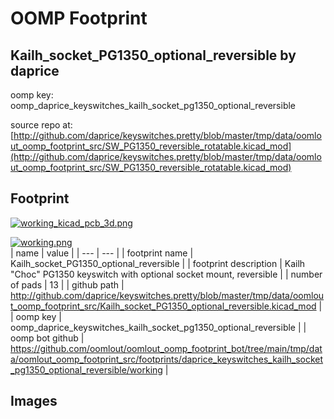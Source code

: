 # OOMP Footprint  
## Kailh_socket_PG1350_optional_reversible  by daprice  
  
oomp key: oomp_daprice_keyswitches_kailh_socket_pg1350_optional_reversible  
  
source repo at: [http://github.com/daprice/keyswitches.pretty/blob/master/tmp/data/oomlout_oomp_footprint_src/SW_PG1350_reversible_rotatable.kicad_mod](http://github.com/daprice/keyswitches.pretty/blob/master/tmp/data/oomlout_oomp_footprint_src/SW_PG1350_reversible_rotatable.kicad_mod)  
## Footprint  
  
[![working_kicad_pcb_3d.png](working_kicad_pcb_3d_600.png)](working_kicad_pcb_3d.png)  
  
[![working.png](working_600.png)](working.png)  
| name | value | 
| --- | --- | 
| footprint name | Kailh_socket_PG1350_optional_reversible | 
| footprint description | Kailh "Choc" PG1350 keyswitch with optional socket mount, reversible | 
| number of pads | 13 | 
| github path | http://github.com/daprice/keyswitches.pretty/blob/master/tmp/data/oomlout_oomp_footprint_src/Kailh_socket_PG1350_optional_reversible.kicad_mod | 
| oomp key | oomp_daprice_keyswitches_kailh_socket_pg1350_optional_reversible | 
| oomp bot github | https://github.com/oomlout/oomlout_oomp_footprint_bot/tree/main/tmp/data/oomlout_oomp_footprint_src/footprints/daprice_keyswitches_kailh_socket_pg1350_optional_reversible/working | 
## Images  
